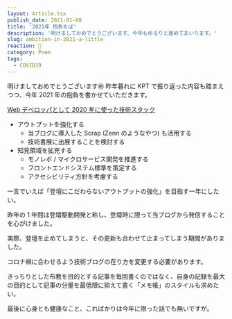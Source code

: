 ```yaml
---
layout: Article.tsx
publish_date: 2021-01-08
title: '2021年 抱負をば'
description: '明けましておめでとうございます、今年もゆるりと進めてまいります。'
slug: ambition-in-2021-a-little
reaction: 🎍
category: Poem
tags:
  - COVID19
---
```


明けましておめでとうございます㊗️ 昨年暮れに KPT
で振り返った内容も踏まえつつ、今年 2021 年の抱負を書かせていただきます。

[Web デベロッパとして 2020 年に使った技術スタック](https://blog.nekohack.me/posts/my-own-used-technology-in-2020)

- アウトプットを強化する
  - 当ブログに導入した Scrap (Zenn のようなやつ) も活用する
  - 技術書展に出展することを検討する
- 知見領域を拡充する
  - モノレポ / マイクロサービス開発を推進する
  - フロントエンドシステム標準を策定する
  - アクセシビリティ方針を考慮する

一言でいえば「登壇にこだわらないアウトプットの強化」を目指す一年にしたい。

昨年の 1
年間は登壇駆動開発と称し、登壇時に限って当ブログから発信することを心がけました。

実際、登壇を止めてしまうと、その更新も合わせて止まってしまう期間がありました。

コロナ禍に合わせるよう技術ブログの在り方を変更する必要があります。

きっちりとした布教を目的とする記事を毎回書くのではなく、自身の記録を最大の目的として記事の分量を最低限に抑えて書く「メモ帳」のスタイルも求めたい。

最後に心身とも健康なこと、こればかりは今年に限った話でも無いですが。
